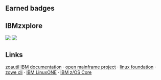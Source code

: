 <h2>Earned badges</h2> 
<h2>IBMzxplore</h2>
<div>
<img src='https://images.credly.com/size/340x340/images/b3a7f4b7-54b0-4457-98cc-334a3cc672b9/image.png'>
<img src='https://images.credly.com/size/340x340/images/c8f58c5c-e4dc-4d80-9b5d-3ae174cbab72/image.png'>
</div>
<h2>Links</h2>
<a href="https://www.ibm.com/docs/en/zoau/1.0.x?topic=SSKFYE_1.0.3/python_doc_zoautil/index.html" target="_blank">zoautil IBM documentation</a> &middot;
<a href="https://www.openmainframeproject.org/" target="_blank">open mainframe project</a> &middot;
<a href="https://www.linuxfoundation.org/" target="_blank">linux foundation</a> &middot;
<a href="https://docs.zowe.org/stable/web_help/index.html?p=zowe_zos-files" target="_blank">zowe cli</a> &middot;
<a href="https://developer.ibm.com/articles/get-started-with-ibm-linuxone/" target="_blank">IBM LinuxONE</a> &middot;
<a href="https://ibm.github.io/z_ansible_collections_doc/ibm_zos_core/docs/ansible_content.html" target="_blank">IBM z/OS Core</a>


